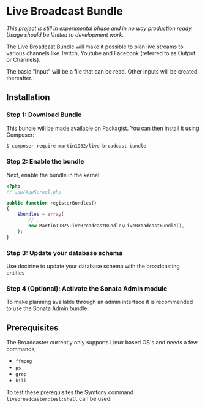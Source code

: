 Live Broadcast Bundle
=====================

*This project is still in experimental phase and in no way production ready.
Usage should be limited to development work.*

The Live Broadcast Bundle will make it possible to plan live streams to
various channels like Twitch, Youtube and Facebook (referred to as Output or Channels).

The basic "Input" will be a file that can be read. Other inputs will be created thereafter.

## Installation

### Step 1: Download Bundle

This bundle will be made available on Packagist. You can then install it using Composer:

```bash
$ composer require martin1982/live-broadcast-bundle
```

### Step 2: Enable the bundle

Next, enable the bundle in the kernel:

``` php
<?php
// app/AppKernel.php

public function registerBundles()
{
    $bundles = array(
        // ...
        new Martin1982\LiveBroadcastBundle\LiveBroadcastBundle(),
    );
}
```

### Step 3: Update your database schema

Use doctrine to update your database schema with the broadcasting entities

### Step 4 (Optional): Activate the Sonata Admin module

To make planning available through an admin interface it is recommended to use the Sonata Admin bundle.

## Prerequisites

The Broadcaster currently only supports Linux based OS's and needs a few commands;

* `ffmpeg`
* `ps`
* `grep`
* `kill`

To test these prerequisites the Symfony command `livebroadcaster:test:shell` can be used.
